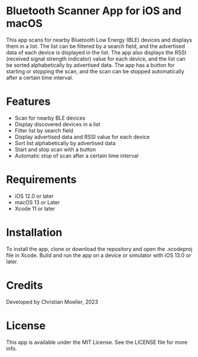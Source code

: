 # Bluetooth Scanner App for iOS and macOS

This app scans for nearby Bluetooth Low Energy (BLE) devices and displays them in a list. The list can be filtered by a search field, and the advertised data of each device is displayed in the list. The app also displays the RSSI (received signal strength indicator) value for each device, and the list can be sorted alphabetically by advertised data. The app has a button for starting or stopping the scan, and the scan can be stopped automatically after a certain time interval.

# Features

- Scan for nearby BLE devices
- Display discovered devices in a list
- Filter list by search field
- Display advertised data and RSSI value for each device
- Sort list alphabetically by advertised data
- Start and stop scan with a button
- Automatic stop of scan after a certain time interval

# Requirements

- iOS 12.0 or later
- macOS 13 or Later
- Xcode 11 or later

# Installation

To install the app, clone or download the repository and open the .xcodeproj file in Xcode. Build and run the app on a device or simulator with iOS 13.0 or later.

# Credits

Developed by Christian Moeller, 2023

# License

This app is available under the MIT License. See the LICENSE file for more info.
